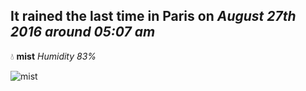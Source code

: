 ## It rained the last time in Paris on *August 27th 2016 around 05:07 am*
💧  **mist** *Humidity 83%*

![mist](http://openweathermap.org/img/w/50n.png)
